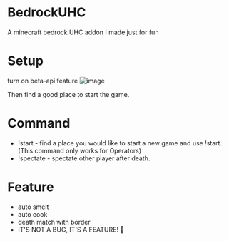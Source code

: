 # BedrockUHC
A minecraft bedrock UHC addon I made just for fun

# Setup

turn on beta-api feature
![image](https://github.com/user-attachments/assets/2708b085-03c0-45f9-8853-c5b60dcb595f)

Then find a good place to start the game.

# Command
- !start - find a place you would like to start a new game and use !start. (This command only works for Operators)
- !spectate - spectate other player after death.

# Feature
- auto smelt
- auto cook
- death match with border
- IT'S NOT A BUG, IT'S A FEATURE! 🐞
